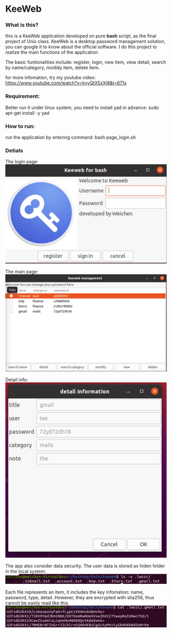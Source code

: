 # KeeWeb

### What is this?
this is a KeeWeb application developed on pure **bash** script, as the final project of Unix class.
KeeWeb is a desktop password management solution, you can google it to know about the official software.
I do this project to realize the main functions of the application.

The basic funtionalities include: register, login, new item, view detail, search by name/category, modidy item, delete item.

for more infomation, try my youtube video: https://www.youtube.com/watch?v=kyyQtX5zXj8&t=671s

### Requirement:
Better run it under linux system, you need to install yad in advance: sudo apt-get install -y yad

### How to run:
run the application by entering command: bash page_login.sh

### Detials
The login page:
![tubes](https://github.com/weichen-liao/KeeWeb/blob/main/login.jpeg)

The main page:
![tubes](https://github.com/weichen-liao/KeeWeb/blob/main/mainpage.jpeg)

Detail info:
![tubes](https://github.com/weichen-liao/KeeWeb/blob/main/detail.jpeg)

The app also consider data security. The user data is stored as hiden folder in the local system:
![tubes](https://github.com/weichen-liao/KeeWeb/blob/main/account.jpeg)

Each file represents an item, it includes the key infomation: name, password, type, detail. However, they are encrypted with sha256, thus cannot be easily read like this.
![tubes](https://github.com/weichen-liao/KeeWeb/blob/main/savedfile.jpeg)
